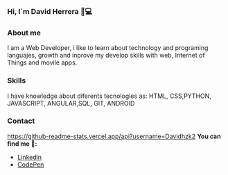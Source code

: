 ### Hi, I´m David Herrera 👋💻

### About me 
I am a Web Developer, i like to  learn about technology and programing languajes, growth and inprove my develop skills with web, Internet of Things and movile apps.

###  Skills 

I have knowledge about diferents tecnologies as:
HTML, CSS,PYTHON, JAVASCRIPT, ANGULAR,SQL, GIT, ANDROID

### Contact
https://github-readme-stats.vercel.app/api?username=Davidhzk2
 **You can find me 📌:**
- [Linkedin](https://www.linkedin.com/in/david-herrera-zapata/)
- [CodePen](https://codepen.io/davidhzk2)




<!--
**Davidhzk2/Davidhzk2** is a ✨ _special_ ✨ repository because its `README.md` (this file) appears on your GitHub profile.


- 🔭 I’m currently working on ...
- 🌱 I’m currently learning ...
- 👯 I’m looking to collaborate on ...
- 🤔 I’m looking for help with ...
- 💬 Ask me about ...
- 📫 How to reach me: ...
- 😄 Pronouns: ...
- ⚡ Fun fact: ...
-->
